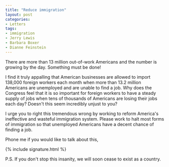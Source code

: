 ```yaml
---
title: "Reduce immigration"
layout: post
categories:
- Letters
tags:
- immigration
- Jerry Lewis
- Barbara Boxer
- Dianne Feinstein
---
```


There are more than 13 million out-of-work Americans and the number is growing by the day. Something must be done!

I find it truly appalling that American businesses are allowed to import 138,000 foreign workers each month when more than 13.2 million Americans are unemployed and are unable to find a job. Why does the Congress feel that it is so important for foreign workers to have a steady supply of jobs when tens of thousands of Americans are losing their jobs each day? Doesn't this seem incredibly unjust to you?

I urge you to right this tremendous wrong by working to reform America's ineffective and wasteful immigration system. Please work to halt most forms of immigration so that unemployed Americans have a decent chance of finding a job.

Phone me if you would like to talk about this,

{% include signature.html %}

P.S. If you don't stop this insanity, we will soon cease to exist as a country.